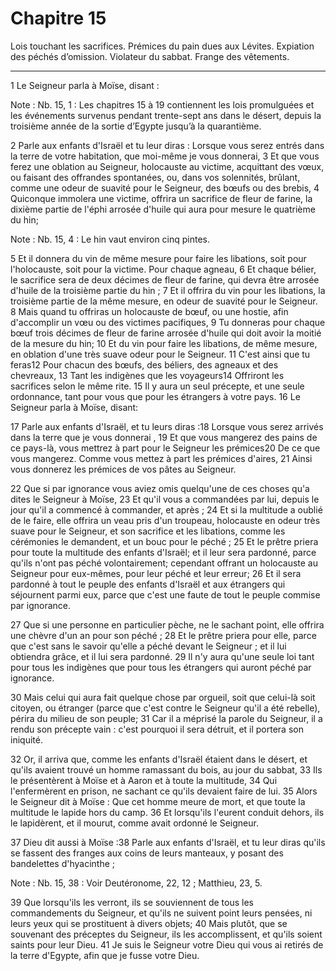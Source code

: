# Chapitre 15

Lois touchant les sacrifices.
Prémices du pain dues aux Lévites.
Expiation des péchés d’omission.
Violateur du sabbat.
Frange des vêtements.

***

1 Le Seigneur parla à Moïse, disant :

<span class="bible-note">Note : </span> Nb. 15, 1 : Les chapitres 15 à 19 contiennent les lois promulguées et les événements survenus pendant trente-sept ans dans le désert, depuis la troisième année de la sortie d’Egypte jusqu’à la quarantième.

2 Parle aux enfants d'Israël et tu leur diras : Lorsque vous serez entrés dans la terre de votre habitation, que moi-même je vous donnerai, 3 Et que vous ferez une oblation au Seigneur, holocauste au victime, acquittant des vœux, ou faisant des offrandes spontanées, ou, dans vos solennités, brûlant, comme une odeur de suavité pour le Seigneur, des bœufs ou des brebis, 4 Quiconque immolera une victime, offrira un sacrifice de fleur de farine, la dixième partie de l'éphi arrosée d'huile qui aura pour mesure le quatrième du hin;

<span class="bible-note">Note : </span> Nb. 15, 4 : Le hin vaut environ cinq pintes.

5 Et il donnera du vin de même mesure pour faire les libations, soit pour l'holocauste, soit pour la victime. Pour chaque agneau, 6 Et chaque bélier, le sacrifice sera de deux décimes de fleur de farine, qui devra être arrosée d'huile de la troisième partie du hin ; 7 Et il offrira du vin pour les libations, la troisième partie de la même mesure, en odeur de suavité pour le Seigneur. 8 Mais quand tu offriras un holocauste de bœuf, ou une hostie, afin d'accomplir un vœu ou des victimes pacifiques, 9 Tu donneras pour chaque bœuf trois décimes de fleur de farine arrosée d'huile qui doit avoir la moitié de la mesure du hin; 10 Et du vin pour faire les libations, de même mesure, en oblation d'une très suave odeur pour le Seigneur. 11 C'est ainsi que tu feras12 Pour chacun des bœufs, des béliers, des agneaux et des chevreaux, 13 Tant les indigènes que les voyageurs14 Offriront les sacrifices selon le même rite. 15 Il y aura un seul précepte, et une seule ordonnance, tant pour vous que pour les étrangers à votre pays. 16 Le
Seigneur parla à Moïse, disant:


17 Parle aux enfants d'Israël, et tu leurs diras :18 Lorsque vous serez arrivés dans la terre que je vous donnerai , 19 Et que vous mangerez des pains de ce pays-là, vous mettrez à part pour le Seigneur les prémices20 De ce que vous mangerez. Comme vous mettez à part les prémices d'aires, 21 Ainsi vous donnerez les prémices de vos pâtes au Seigneur.


22 Que si par ignorance vous aviez omis quelqu'une de ces choses qu'a dites le Seigneur à Moïse, 23 Et qu'il vous a commandées par lui, depuis le jour qu'il a commencé à commander, et après ; 24 Et si la multitude a oublié de le faire, elle offrira un veau pris d'un troupeau, holocauste en odeur très suave pour le Seigneur, et son sacrifice et les libations, comme les cérémonies le demandent, et un bouc pour le péché ; 25 Et le prêtre priera pour toute la multitude des enfants d'Israël; et il leur sera pardonné, parce qu'ils n'ont pas péché volontairement; cependant offrant un holocauste au Seigneur pour eux-mêmes, pour leur péché et leur erreur; 26 Et il sera pardonné à tout le peuple des enfants d'Israël et aux étrangers qui séjournent parmi eux, parce que c'est une faute de tout le peuple commise par ignorance.


27 Que si une personne en particulier pèche, ne le sachant point, elle offrira une chèvre d'un an pour son péché ; 28 Et le prêtre priera pour elle, parce que c'est sans le savoir qu'elle a péché devant le Seigneur ; et il lui obtiendra grâce, et il lui sera pardonné. 29 Il n'y aura qu'une seule loi tant pour tous les indigènes que pour tous les étrangers qui auront péché par ignorance.


30 Mais celui qui aura fait quelque chose par orgueil, soit que celui-là soit citoyen, ou étranger (parce que c'est contre le Seigneur qu'il a été rebelle), périra du milieu de son peuple; 31 Car il a méprisé la parole du Seigneur, il a rendu son précepte vain : c'est pourquoi il sera détruit, et il portera son iniquité.


32 Or, il arriva que, comme les enfants d'Israël étaient dans le désert, et qu'ils avaient trouvé un homme ramassant du bois, au jour du sabbat, 33 Ils le présentèrent à Moïse et à Aaron et à toute la multitude, 34 Qui l'enfermèrent en prison, ne sachant ce qu'ils devaient faire de lui. 35 Alors le Seigneur dit à Moïse : Que cet homme meure de mort, et que toute la multitude le lapide hors du camp. 36 Et lorsqu'ils l'eurent conduit dehors, ils le lapidèrent, et il mourut, comme avait ordonné le Seigneur.


37 Dieu dit aussi à Moïse :38 Parle aux enfants d'Israël, et tu leur diras qu'ils se fassent des franges aux coins de leurs manteaux, y posant des bandelettes d'hyacinthe ;

<span class="bible-note">Note : </span> Nb. 15, 38 : Voir Deutéronome, 22, 12 ; Matthieu, 23, 5.

39 Que lorsqu'ils les verront, ils se souviennent de tous les commandements du Seigneur, et qu'ils ne suivent point leurs pensées, ni leurs yeux qui se prostituent à divers objets; 40 Mais plutôt, que se souvenant des préceptes du Seigneur, ils les accomplissent, et qu'ils soient saints pour leur Dieu. 41 Je suis le Seigneur votre Dieu qui vous ai retirés de la terre d'Egypte, afin que je fusse votre Dieu.

